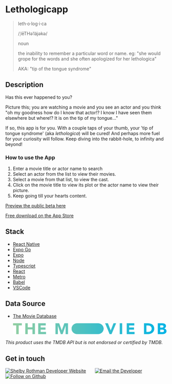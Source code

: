 # Lethologicapp

> leth·o·log·i·ca
> 
> /ˌlēTHəˈläjəkə/
>
> noun
>
> the inability to remember a particular word or name. eg: "she would grope for the words and she often apologized for her lethologica"
>
> AKA: "tip of the tongue syndrome"

## Description

Has this ever happened to you?

Picture this; you are watching a movie and you see an actor and you think "oh my goodness how do I know that actor!? I know I have seen them elsewhere but where!? It is on the tip of my tongue..." 

If so, this app is for you. With a couple taps of your thumb, your 'tip of tongue syndrome' (aka _lethologica_) will be cured! And perhaps more fuel for your curiosity will follow. Keep diving into the rabbit-hole, to infinity and beyond! 


### How to use the App
1. Enter a movie title or actor name to search
2. Select an actor from the list to view their movies.
3. Select a movie from that list, to view the cast.
4. Click on the movie title to view its plot or the actor name to view their picture.
5. Keep going till your hearts content. 




[Preview the public beta here](https://expo.dev/accounts/nini_bee/projects/lethologicapp/updates/0729a617-9614-4cb5-9344-d3f443b8da91)

<!-- TODO: run in expo go in development channel -->

[Free download on the App Store](https://apps.apple.com/us/app/lethologicapp/id6479176181)



## Stack

- [React Native](https://reactnative.dev/) 
- [Expo Go](https://expo.dev/client)
- [Expo](https://docs.expo.dev/)
- [Node](https://nodejs.org/en/) 
- [Typescript](https://www.typescriptlang.org/)
- [React](https://reactjs.org/)
- [Metro](https://facebook.github.io/metro/)
- [Babel](https://babeljs.io/)
- [VSCode](https://code.visualstudio.com/)

## Data Source

- [The Movie Database](https://www.themoviedb.org/)

    ![TMDB](./assets/tmdb_logo.svg)

_This product uses the TMDB API but is not endorsed or certified by TMDB._

## Get in touch
[![Shelby Rothman Developer Website](https://img.shields.io/badge/Shelby_Rothman-🧑‍💻-4E1E66)](https://shelbyrothman.com/) &nbsp;  &nbsp;  &nbsp; 
[![Email the Developer](https://img.shields.io/badge/Email%20📧-a8e4a0)](mailto:shel.programmer@gmail.com) &nbsp;  &nbsp;  &nbsp; 
[![Follow on Github](https://img.shields.io/github/followers/ShelRothman.svg?label=Follow&style=for-the-badge&logo=github&logoColor=FFFFFF&labelColor=4E1E66&logoWidth=20&color=a8e4a0)](https://github.com/ShelRothman)
